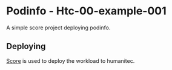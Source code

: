 # Podinfo - Htc-00-example-001

A simple score project deploying podinfo.

## Deploying

[Score](https://score.dev/) is used to deploy the workload to humanitec.
